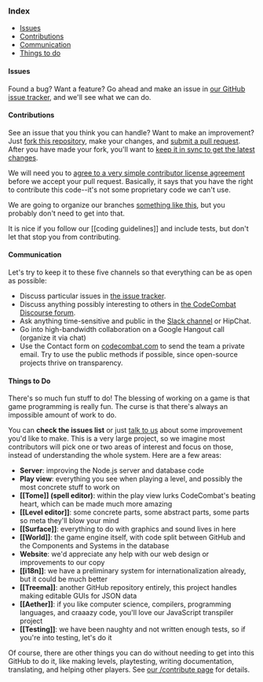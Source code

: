 ### Index
* [Issues](#issues)
* [Contributions](#contributions)
* [Communication](#communication)
* [Things to do](#things-to-do)

#### Issues

Found a bug? Want a feature? Go ahead and make an issue in [our GitHub issue tracker](https://github.com/codecombat/codecombat/issues), and we'll see what we can do.

#### Contributions

See an issue that you think you can handle? Want to make an improvement? Just [fork this repository](https://help.github.com/articles/fork-a-repo), make your changes, and [submit a pull request](https://help.github.com/articles/using-pull-requests). After you have made your fork, you'll want to [keep it in sync to get the latest changes](https://help.github.com/articles/syncing-a-fork).

We will need you to [agree to a very simple contributor license agreement](http://codecombat.com/cla) before we accept your pull request. Basically, it says that you have the right to contribute this code--it's not some proprietary code we can't use.

We are going to organize our branches [something like this](http://nvie.com/posts/a-successful-git-branching-model/), but you probably don't need to get into that.

It is nice if you follow our [[coding guidelines]] and include tests, but don't let that stop you from contributing.

#### Communication

Let's try to keep it to these five channels so that everything can be as open as possible:

* Discuss particular issues in [the issue tracker](https://github.com/codecombat/codecombat/issues).
* Discuss anything possibly interesting to others in [the CodeCombat Discourse forum](http://discourse.codecombat.com/).
* Ask anything time-sensitive and public in the [Slack channel](https://coco-slack-invite.herokuapp.com/) or HipChat.
* Go into high-bandwidth collaboration on a Google Hangout call (organize it via chat)
* Use the Contact form on [codecombat.com](http://codecombat.com) to send the team a private email. Try to use the public methods if possible, since open-source projects thrive on transparency.

#### Things to Do

There's so much fun stuff to do! The blessing of working on a game is that game programming is really fun. The curse is that there's always an impossible amount of work to do.

You can **check the issues list** or just [talk to us](http://discourse.codecombat.com/) about some improvement you'd like to make. This is a very large project, so we imagine most contributors will pick one or two areas of interest and focus on those, instead of understanding the whole system. Here are a few areas:

* **Server**: improving the Node.js server and database code
* **Play view**: everything you see when playing a level, and possibly the most concrete stuff to work on
* **[[Tome]] (spell editor)**: within the play view lurks CodeCombat's beating heart, which can be made much more amazing
* **[[Level editor]]**: some concrete parts, some abstract parts, some parts so meta they'll blow your mind
* **[[Surface]]**: everything to do with graphics and sound lives in here
* **[[World]]**: the game engine itself, with code split between GitHub and the Components and Systems in the database
* **Website**: we'd appreciate any help with our web design or improvements to our copy
* **[[i18n]]**: we have a preliminary system for internationalization already, but it could be much better
* **[[Treema]]**: another GitHub repository entirely, this project handles making editable GUIs for JSON data
* **[[Aether]]**: if you like computer science, compilers, programming languages, and craaazy code, you'll love our JavaScript transpiler project
* **[[Testing]]**: we have been naughty and not written enough tests, so if you're into testing, let's do it

Of course, there are other things you can do without needing to get into this GitHub to do it, like making levels, playtesting, writing documentation, translating, and helping other players. See [our /contribute page](http://codecombat.com/contribute) for details.